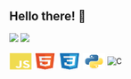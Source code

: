 ## Hello there! 👋
<div align="center>
  <a href="#">
    <img height="180em" src="https://github-readme-stats.vercel.app/api?username=gabriel-ssd&show_icons=true&theme=github_dark&include_all_commits=true&count_private=true&hide_rank=true"/>
  </a>
  <a href="#">
    <img height="180em" src="https://github-readme-stats.vercel.app/api/top-langs/?username=gabriel-ssd&layout=compact&langs_count=7&theme=github_dark"/>
  </a>
</div>
<div style="display: inline_block"><br>
  <img align="center" alt="Js" height="30" width="40" src="https://raw.githubusercontent.com/devicons/devicon/master/icons/javascript/javascript-plain.svg">
  <img align="center" alt="HTML" height="30" width="40" src="https://raw.githubusercontent.com/devicons/devicon/master/icons/html5/html5-original.svg">
  <img align="center" alt="CSS" height="30" width="40" src="https://raw.githubusercontent.com/devicons/devicon/master/icons/css3/css3-original.svg">
  <img align="center" alt="Python" height="30" width="40" src="https://raw.githubusercontent.com/devicons/devicon/master/icons/python/python-original.svg">
  <img align="center" alt="C" height="30" width="40" src="https://cdn.jsdelivr.net/gh/devicons/devicon/icons/c/c-original.svg">
</div>

##
